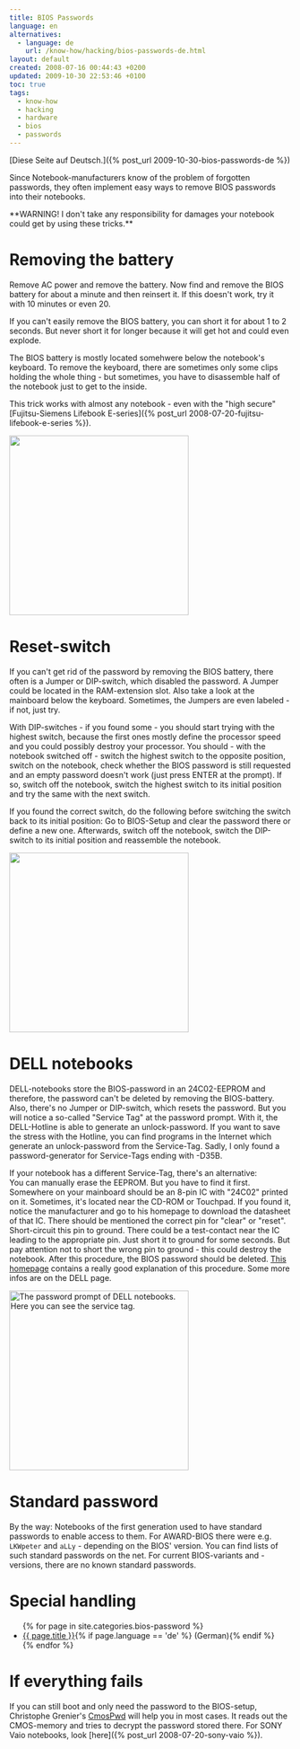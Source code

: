 ```yaml
---
title: BIOS Passwords
language: en
alternatives:
  - language: de
    url: /know-how/hacking/bios-passwords-de.html
layout: default
created: 2008-07-16 00:44:43 +0200
updated: 2009-10-30 22:53:46 +0100
toc: true
tags:
  - know-how
  - hacking
  - hardware
  - bios
  - passwords
---
```

[Diese Seite auf Deutsch.]({% post_url 2009-10-30-bios-passwords-de %})

Since Notebook-manufacturers know of the problem of forgotten passwords, they often implement easy ways to remove BIOS
passwords into their notebooks.

<p><div class="notewarning" markdown="1">
**WARNING!  
I don't take any responsibility for damages your notebook could get by using these tricks.**
</div></p>


Removing the battery
====================

Remove AC power and remove the battery. Now find and remove the BIOS battery for about a minute and then reinsert it.
If this doesn't work, try it with 10 minutes or even 20.

If you can't easily remove the BIOS battery, you can short it for about 1 to 2 seconds. But never short it for longer
because it will get hot and could even explode.

The BIOS battery is mostly located somehwere below the notebook's keyboard. To remove the keyboard, there are sometimes
only some clips holding the whole thing - but sometimes, you have to disassemble half of the notebook just to get to
the inside.

This trick works with almost any notebook - even with the "high secure" [Fujitsu-Siemens Lifebook E-series]({% post_url 2008-07-20-fujitsu-lifebook-e-series %}).

<img src="{{ site.url }}/assets/baycomwb2_5.jpg" alt="" width="320" />


Reset-switch
============

If you can't get rid of the password by removing the BIOS battery, there often is a Jumper or DIP-switch, which
disabled the password. A Jumper could be located in the RAM-extension slot. Also take a look at the mainboard below the
keyboard. Sometimes, the Jumpers are even labeled - if not, just try.

With DIP-switches - if you found some - you should start trying with the highest switch, because the first ones mostly
define the processor speed and you could possibly destroy your processor. You should - with the notebook switched off -
switch the highest switch to the opposite position, switch on the notebook, check whether the BIOS password is still
requested and an empty password doesn't work (just press ENTER at the prompt). If so, switch off the notebook, switch
the highest switch to its initial position and try the same with the next switch.

If you found the correct switch, do the following before switching the switch back to its initial position: Go to
BIOS-Setup and clear the password there or define a new one. Afterwards, switch off the notebook, switch the DIP-switch
to its initial position and reassemble the notebook.

<img src="{{ site.url }}/assets/acer203tx3.jpg" alt="" width="320" />


DELL notebooks
==============

DELL-notebooks store the BIOS-password in an 24C02-EEPROM and therefore, the password can't be deleted by removing the
BIOS-battery. Also, there's no Jumper or DIP-switch, which resets the password. But you will notice a so-called
"Service Tag" at the password prompt. With it, the DELL-Hotline is able to generate an unlock-password. If you want to
save the stress with the Hotline, you can find programs in the Internet which generate an unlock-password from the
Service-Tag. Sadly, I only found a password-generator for Service-Tags ending with -D35B.

If your notebook has a different Service-Tag, there's an alternative:  
You can manually erase the EEPROM. But you have to find it first. Somewhere on your mainboard should be an 8-pin IC
with "24C02" printed on it. Sometimes, it's located near the CD-ROM or Touchpad. If you found it, notice the
manufacturer and go to his homepage to download the datasheet of that IC. There should be mentioned the correct pin
for "clear" or "reset". Short-circuit this pin to ground. There could be a test-contact near the IC leading to the
appropriate pin. Just short it to ground for some seconds. But pay attention not to short the wrong pin to ground -
this could destroy the notebook. After this procedure, the BIOS password should be deleted.
[This homepage](http://www.darkmagic.org/mike/dell-tag/dell/dell.html) contains a really good explanation of this
procedure. Some more infos are on the DELL page.

<img src="{{ site.url }}/assets/delllati.jpg" alt="The password prompt of DELL notebooks. Here you can see the service tag." width="320" />


Standard password
=================

By the way: Notebooks of the first generation used to have standard passwords to enable access to them. For AWARD-BIOS
there were e.g. `LKWpeter` and `aLLy` - depending on the BIOS' version. You can find lists of such standard passwords
on the net. For current BIOS-variants and -versions, there are no known standard passwords.


Special handling
================

<ul>
{% for page in site.categories.bios-password %}
    <li><a href="{{ page.url }}">{{ page.title }}</a>{% if page.language == 'de' %} (German){% endif %}</li>
{% endfor %}
</ul>


If everything fails
===================

If you can still boot and only need the password to the BIOS-setup, Christophe Grenier's
[CmosPwd](http://www.cgsecurity.org/wiki/CmosPwd) will help you in most cases. It reads out the CMOS-memory and tries
to decrypt the password stored there. For SONY Vaio notebooks, look [here]({% post_url 2008-07-20-sony-vaio %}).
